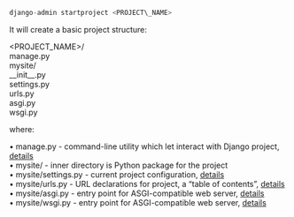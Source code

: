 


  

```python
django-admin startproject <PROJECT\_NAME>
```
  
  
It will create a basic project structure:  
  
<PROJECT\_NAME>/  
 manage.py  
 mysite/  
 \_\_init\_\_.py  
 settings.py  
 urls.py  
 asgi.py  
 wsgi.py  
  
where:  
  
• manage.py - command-line utility which let interact with Django project, [details](https://docs.djangoproject.com/en/3.2/ref/django-admin/)  
• mysite/ - inner directory is Python package for the project  
• mysite/settings.py - current project configuration, [details](https://docs.djangoproject.com/en/3.2/topics/settings/)  
• mysite/urls.py - URL declarations for project, a “table of contents”, [details](https://docs.djangoproject.com/en/3.2/topics/http/urls/)  
• mysite/asgi.py - entry point for ASGI-compatible web server, [details](https://docs.djangoproject.com/en/3.2/howto/deployment/asgi/)  
• mysite/wsgi.py - entry point for ASGI-compatible web server, [details](https://docs.djangoproject.com/en/3.2/howto/deployment/wsgi/)  
  
